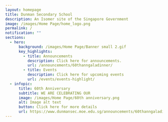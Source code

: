 ```yaml
---
layout: homepage
title: Dunman Secondary School
description: An Isomer site of the Singapore Government
image: /images/Home Page/home_logo.png
permalink: /
notification: ""
sections:
  - hero:
      background: /images/Home Page/Banner small 2.gif
      key_highlights:
        - title: Announcements
          description: Click here for announcements.
          url: /announcements/60thanngaladinner/
        - title: Events
          description: Click here for upcoming events
          url: /events/events-highlight/
  - infopic:
      title: 60th Anniversary
      subtitle: WE ARE CELEBRATING OUR
      image: /images/Home Page/60th anniversary.png
      alt: Image alt text
      button: Click here for more details
      url: https://www.dunmansec.moe.edu.sg/announcements/60thanngaladinner/
---
```

